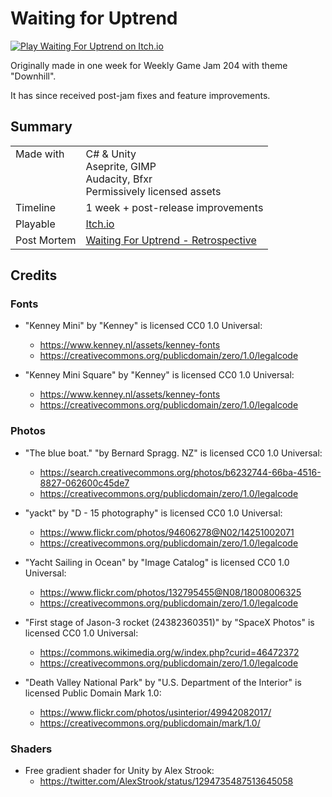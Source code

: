 # Waiting for Uptrend

[![Play Waiting For Uptrend on Itch.io](./waiting-for-uptrend-1.09.gif)](https://stevepdp.itch.io/waiting-for-uptrend)

Originally made in one week for Weekly Game Jam 204 with theme "Downhill".

It has since received post-jam fixes and feature improvements.


## Summary
<table>
    <tbody>
        <tr>
            <td valign="top">Made with</td>
            <td>
                C# &amp; Unity
                <br>
                Aseprite, GIMP
                <br>
                Audacity, Bfxr
                <br>
                Permissively licensed assets
            </td>
        </tr>
        <tr>
            <td>Timeline</td>
            <td>1 week + post-release improvements</td>
        </tr>
        <tr>
            <td>Playable</td>
            <td><a href="https://stevepdp.itch.io/waiting-for-uptrend" title="Play the game on Itch.io">Itch.io</a></td>
        </tr>
        <tr>
            <td>Post Mortem</td>
            <td><a href="https://stevepdp.dev/games/weekly-game-jam/waiting-for-uptrend.html" title="Read the retrospective on stevepdp.dev">Waiting For Uptrend - Retrospective</a></td>
        </tr>
    </tbody>
</table>


## Credits

### Fonts
* "Kenney Mini" by "Kenney" is licensed CC0 1.0 Universal:
  * https://www.kenney.nl/assets/kenney-fonts
  * https://creativecommons.org/publicdomain/zero/1.0/legalcode

* "Kenney Mini Square" by "Kenney" is licensed CC0 1.0 Universal:
  * https://www.kenney.nl/assets/kenney-fonts
  * https://creativecommons.org/publicdomain/zero/1.0/legalcode


### Photos
* "The blue boat." "by Bernard Spragg. NZ" is licensed CC0 1.0 Universal:
  * https://search.creativecommons.org/photos/b6232744-66ba-4516-8827-062600c45de7
  * https://creativecommons.org/publicdomain/zero/1.0/legalcode

* "yackt" by "D - 15 photography" is licensed CC0 1.0 Universal:
  * https://www.flickr.com/photos/94606278@N02/14251002071
  * https://creativecommons.org/publicdomain/zero/1.0/legalcode

* "Yacht Sailing in Ocean" by "Image Catalog" is licensed CC0 1.0 Universal:
  * https://www.flickr.com/photos/132795455@N08/18008006325
  * https://creativecommons.org/publicdomain/zero/1.0/legalcode

* "First stage of Jason-3 rocket (24382360351)" by "SpaceX Photos" is licensed CC0 1.0 Universal:
  * https://commons.wikimedia.org/w/index.php?curid=46472372
  * https://creativecommons.org/publicdomain/zero/1.0/legalcode

* "Death Valley National Park" by "U.S. Department of the Interior" is licensed Public Domain Mark 1.0:
  * https://www.flickr.com/photos/usinterior/49942082017/
  * https://creativecommons.org/publicdomain/mark/1.0/


### Shaders
* Free gradient shader for Unity by Alex Strook:
  * https://twitter.com/AlexStrook/status/1294735487513645058
